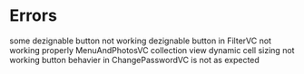 #  Errors
some dezignable button not working
dezignable button in FilterVC not working properly
MenuAndPhotosVC collection view dynamic cell sizing not working
button behavier in ChangePasswordVC is not as expected

